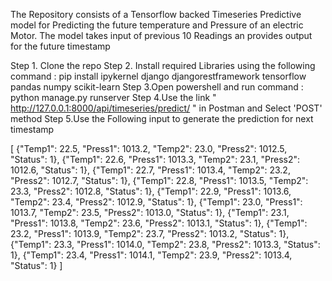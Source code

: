 The Repository consists of a Tensorflow backed Timeseries Predictive model for Predicting the future temperature and Pressure of an electric Motor.
The model takes input of previous 10 Readings an provides output for the future timestamp

Step 1. Clone the repo 
Step 2. Install required Libraries using the following command : pip install ipykernel django djangorestframework tensorflow pandas numpy scikit-learn
Step 3.Open powershell and run command : python manage.py runserver
Step 4.Use the link " http://127.0.0.1:8000/api/timeseries/predict/ " in Postman and Select 'POST' method
Step 5.Use the Following input to generate the prediction for next timestamp

[
    {"Temp1": 22.5, "Press1": 1013.2, "Temp2": 23.0, "Press2": 1012.5, "Status": 1},
    {"Temp1": 22.6, "Press1": 1013.3, "Temp2": 23.1, "Press2": 1012.6, "Status": 1},
    {"Temp1": 22.7, "Press1": 1013.4, "Temp2": 23.2, "Press2": 1012.7, "Status": 1},
    {"Temp1": 22.8, "Press1": 1013.5, "Temp2": 23.3, "Press2": 1012.8, "Status": 1},
    {"Temp1": 22.9, "Press1": 1013.6, "Temp2": 23.4, "Press2": 1012.9, "Status": 1},
    {"Temp1": 23.0, "Press1": 1013.7, "Temp2": 23.5, "Press2": 1013.0, "Status": 1},
    {"Temp1": 23.1, "Press1": 1013.8, "Temp2": 23.6, "Press2": 1013.1, "Status": 1},
    {"Temp1": 23.2, "Press1": 1013.9, "Temp2": 23.7, "Press2": 1013.2, "Status": 1},
    {"Temp1": 23.3, "Press1": 1014.0, "Temp2": 23.8, "Press2": 1013.3, "Status": 1},
    {"Temp1": 23.4, "Press1": 1014.1, "Temp2": 23.9, "Press2": 1013.4, "Status": 1}
]
